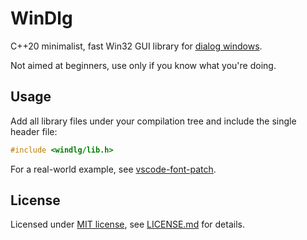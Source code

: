 # WinDlg

C++20 minimalist, fast Win32 GUI library for [dialog windows](https://learn.microsoft.com/en-us/windows/win32/dlgbox/about-dialog-boxes).

Not aimed at beginners, use only if you know what you're doing.

## Usage

Add all library files under your compilation tree and include the single header file:

```cpp
#include <windlg/lib.h>
```

For a real-world example, see [vscode-font-patch](https://github.com/rodrigocfd/vscode-font-patch).

## License

Licensed under [MIT license](https://opensource.org/licenses/MIT), see [LICENSE.md](LICENSE.md) for details.
